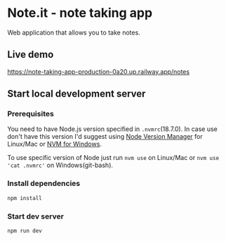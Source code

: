 # Note.it - note taking app

Web application that allows you to take notes.

## Live demo

<https://note-taking-app-production-0a20.up.railway.app/notes>

## Start local development server

### Prerequisites

You need to have Node.js version specified in `.nvmrc`(18.7.0). In case use don't have this version I'd suggest using [Node Version Manager](https://github.com/nvm-sh/nvm) for Linux/Mac or [NVM for Windows](https://github.com/coreybutler/nvm-windows).

To use specific version of Node just run `nvm use` on Linux/Mac or `nvm use 'cat .nvmrc'` on Windows(git-bash).

### Install dependencies

```bash
npm install
```

### Start dev server

```bash
npm run dev
```

<!-- TODO: Invite other devs from WDJ discord to contribute :) -->

<!-- TODO: Rework note creation cycle - go  custom "create modal" way. -->
<!-- TODO: Rework note list layout -->
<!-- TODO: Add error handling for invalid inputs -->
<!-- TODO: Add ability to do CRUD acctions on notes -->
<!-- TODO: Save notes in DB(browser or server) to presist them. -->
<!-- TODO: Allow only authed users to access the features -->
<!-- TODO: Add tech info about project to README -->
